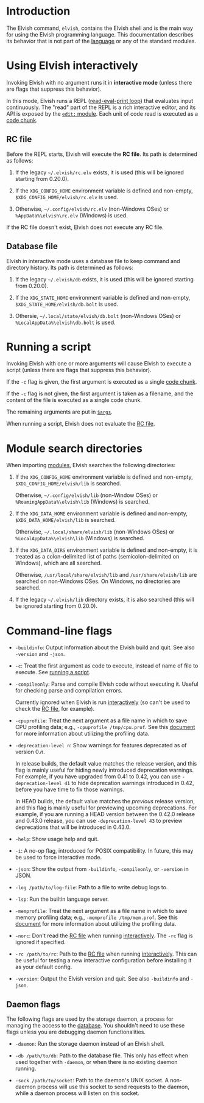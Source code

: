 <!-- toc number-sections -->

# Introduction

The Elvish command, `elvish`, contains the Elvish shell and is the main way for
using the Elvish programming language. This documentation describes its behavior
that is not part of the [language](language.html) or any of the standard
modules.

# Using Elvish interactively

Invoking Elvish with no argument runs it in **interactive mode** (unless there
are flags that suppress this behavior).

In this mode, Elvish runs a REPL
([read-eval-print loop](https://en.wikipedia.org/wiki/Read–eval–print_loop))
that evaluates input continuously. The "read" part of the REPL is a rich
interactive editor, and its API is exposed by the [`edit:` module](edit.html).
Each unit of code read is executed as a [code chunk](language.html#code-chunk).

## RC file

Before the REPL starts, Elvish will execute the **RC file**. Its path is
determined as follows:

1.  If the legacy `~/.elvish/rc.elv` exists, it is used (this will be ignored
    starting from 0.20.0).

2.  If the `XDG_CONFIG_HOME` environment variable is defined and non-empty,
    `$XDG_CONFIG_HOME/elvish/rc.elv` is used.

3.  Otherwise, `~/.config/elvish/rc.elv` (non-Windows OSes) or
    `%AppData%\elvish\rc.elv` (Windows) is used.

If the RC file doesn't exist, Elvish does not execute any RC file.

## Database file

Elvish in interactive mode uses a database file to keep command and directory
history. Its path is determined as follows:

1.  If the legacy `~/.elvish/db` exists, it is used (this will be ignored
    starting from 0.20.0).

2.  If the `XDG_STATE_HOME` environment variable is defined and non-empty,
    `$XDG_STATE_HOME/elvish/db.bolt` is used.

3.  Othersie, `~/.local/state/elvish/db.bolt` (non-Windows OSes) or
    `%LocalAppData%\elvish\db.bolt` is used.

# Running a script

Invoking Elvish with one or more arguments will cause Elvish to execute a script
(unless there are flags that suppress this behavior).

If the `-c` flag is given, the first argument is executed as a single
[code chunk](language.html#code-chunk).

If the `-c` flag is not given, the first argument is taken as a filename, and
the content of the file is executed as a single code chunk.

The remaining arguments are put in [`$args`](builtin.html#args).

When running a script, Elvish does not evaluate the [RC file](#rc-file).

# Module search directories

When importing [modules](language.html#modules), Elvish searches the following
directories:

1.  If the `XDG_CONFIG_HOME` environment variable is defined and non-empty,
    `$XDG_CONFIG_HOME/elvish/lib` is searched.

    Otherwise, `~/.config/elvish/lib` (non-Window OSes) or
    `%RoamingAppData%\elvish\lib` (Windows) is searched.

2.  If the `XDG_DATA_HOME` environment variable is defined and non-empty,
    `$XDG_DATA_HOME/elvish/lib` is searched.

    Otherwise, `~/.local/share/elvish/lib` (non-Windows OSes) or
    `%LocalAppData%\elvish\lib` (Windows) is searched.

3.  If the `XDG_DATA_DIRS` environment variable is defined and non-empty, it is
    treated as a colon-delimited list of paths (semicolon-delimited on Windows),
    which are all searched.

    Otherwise, `/usr/local/share/elvish/lib` and `/usr/share/elvish/lib` are
    searched on non-Windows OSes. On Windows, no directories are searched.

4.  If the legacy `~/.elvish/lib` directory exists, it is also searched (this
    will be ignored starting from 0.20.0).

# Command-line flags

-   `-buildinfo`: Output information about the Elvish build and quit. See also
    `-version` and `-json`.

-   `-c`: Treat the first argument as code to execute, instead of name of file
    to execute. See [running a script](#running-a-script).

-   `-compileonly`: Parse and compile Elvish code without executing it. Useful
    for checking parse and compilation errors.

    Currently ignored when Elvish is run
    [interactively](#using-elvish-interactively) (so can't be used to check the
    [RC file](#rc-file), for example).

-   `-cpuprofile`: Treat the next argument as a file name in which to save CPU
    profiling data; e.g., `-cpuprofile /tmp/cpu.prof`. See this
    [document](https://go.dev/doc/diagnostics#profiling) for more information
    about utilizing the profiling data.

-   `-deprecation-level n`: Show warnings for features deprecated as of
    version 0._n_.

    In release builds, the default value matches the release version, and this
    flag is mainly useful for hiding newly introduced deprecation warnings. For
    example, if you have upgraded from 0.41 to 0.42, you can use
    `-deprecation-level 41` to hide deprecation warnings introduced in 0.42,
    before you have time to fix those warnings.

    In HEAD builds, the default value matches the _previous_ release version,
    and this flag is mainly useful for previewing upcoming deprecations. For
    example, if you are running a HEAD version between the 0.42.0 release and
    0.43.0 release, you can use `-deprecation-level 43` to preview deprecations
    that will be introduced in 0.43.0.

-   `-help`: Show usage help and quit.

-   `-i`: A no-op flag, introduced for POSIX compatibility. In future, this may
    be used to force interactive mode.

-   `-json`: Show the output from `-buildinfo`, `-compileonly`, or `-version` in
    JSON.

-   `-log /path/to/log-file`: Path to a file to write debug logs to.

-   `-lsp`: Run the builtin language server.

-   `-memprofile`: Treat the next argument as a file name in which to save
    memory profiling data; e.g., `-memprofile /tmp/mem.prof`. See this
    [document](https://go.dev/doc/diagnostics#profiling) for more information
    about utilizing the profiling data.

-   `-norc`: Don't read the [RC file](#rc-file) when running
    [interactively](#using-elvish-interactively). The `-rc` flag is ignored if
    specified.

-   `-rc /path/to/rc`: Path to the [RC file](#rc-file) when running
    [interactively](#using-elvish-interactively). This can be useful for testing
    a new interactive configuration before installing it as your default config.

-   `-version`: Output the Elvish version and quit. See also `-buildinfo` and
    `-json`.

## Daemon flags

The following flags are used by the storage daemon, a process for managing the
access to the [database](#database-file). You shouldn't need to use these flags
unless you are debugging daemon functionalities.

-   `-daemon`: Run the storage daemon instead of an Elvish shell.

-   `-db /path/to/db`: Path to the database file. This only has effect when used
    together with `-daemon`, or when there is no existing daemon running.

-   `-sock /path/to/socket`: Path to the daemon's UNIX socket. A non-daemon
    process will use this socket to send requests to the daemon, while a daemon
    process will listen on this socket.
